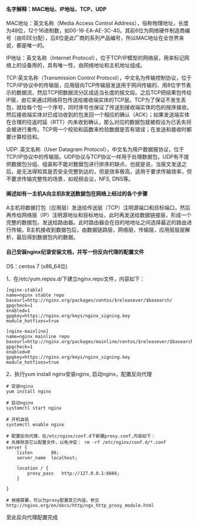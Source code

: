 #### 名字解释：MAC地址、IP地址、TCP、UDP

MAC地址：英文名称（Media Access Control Address），俗称物理地址，长度为48位，12个16进制数，如00-16-EA-AE-3C-40。其前6位为网络硬件制造商编号（由IEEE分配），后6位是此厂商的系列产品编号，所以MAC地址在全世界来说，都是唯一的。

IP地址：英文名称（Internet Protocol），位于TCP/IP模型的网络层，用来标记网络上的设备用的，具有唯一性，由网络地址和主机地址组成。

TCP:英文名称（Transmission Control Protocol），中文名为传输控制协议，位于TCP/IP协议中的传输层，应用层向TCP传输层发送用于网间传输的、用8位字节表示的数据流，然后TCP把数据流分区成适当长度的报文段。之后TCP把结果包传给IP层，由它来通过网络将包传送给接收端实体的TCP层。TCP为了保证不发生丢包，就给每个包一个序号，同时序号也保证了传送到接收端实体的包的按序接收。然后接收端实体对已成功收到的包发回一个相应的确认（ACK）；如果发送端实体在合理的往返时延（RTT）内未收到确认，那么对应的数据包就被假设为已丢失将会被进行重传。TCP用一个校验和函数来检验数据是否有错误；在发送和接收时都要计算校验和。

UDP: 英文名称（User Datagram Protocol），中文名为用户数据报协议，位于TCP/IP协议中的传输层。UDP协议与TCP协议一样用于处理数据包，UDP有不提供数据包分组、组装和不能对数据包进行排序的缺点，也就是说，当报文发送之后，是无法得知其是否安全完整到达的，但是效率极高，适用于要求传输效率，但不要求传输完整性的场景，如视频会议，NFS, DNS等。

#### 阐述如有一主机A向主机B发送数据包在网络上经过的各个步骤

A主机将数据打包（应用层）发送给传送层（TCP）注明源端口和目标端口，然后再传给网络层（IP）注明源地址和目标地址，此时再发送给数据链接层，形成一个完整的数据包，发送给路由器。此时路由器会在目的地地址之间选择最近的路由进行传输，B主机接收到数据包后，由数据链路层，网络层，传输层，应用层层层解析，最后得到数据包内的数据。

#### 自己安装nginx纪录安装文档，并写一份反向代理的配置文件

OS：centos 7 (x86_64位)

1、在/etc/yum.repos.d/下建立nginx.repo文件，内容如下：

```shell
[nginx-stable]
name=nginx stable repo
baseurl=http://nginx.org/packages/centos/$releasever/$basearch/
gpgcheck=1
enabled=1
gpgkey=https://nginx.org/keys/nginx_signing.key
module_hotfixes=true

[nginx-mainline]
name=nginx mainline repo
baseurl=http://nginx.org/packages/mainline/centos/$releasever/$basearch/
gpgcheck=1
enabled=0
gpgkey=https://nginx.org/keys/nginx_signing.key
module_hotfixes=true
```



2、执行yum install nginx安装nginx, 启动nginx，配置反向代理

```shell
# 安装nginx
yum install nginx

# 启动nginx
systemctl start nginx

# 开机自启
systemctl enable nginx

# 配置反向代理，在/etc/nginx/conf.d下新建proxy.conf,内容如下：
# 先移除其它以配置文件，以免冲突： rm -rf /etc/nginx/conf.d/*.conf
server {
    listen       80;
    server_name  localhost;

    location / {
        proxy_pass   http://127.0.0.1:6666;
    }

}

# 根据需要，可以为proxy配置其它内容，参见http://nginx.org/en/docs/http/ngx_http_proxy_module.html

```

至此反向代理配置完成

